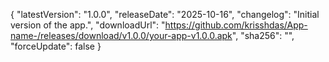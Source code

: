 {
  "latestVersion": "1.0.0",
  "releaseDate": "2025-10-16",
  "changelog": "Initial version of the app.",
  "downloadUrl": "https://github.com/krisshdas/App-name-/releases/download/v1.0.0/your-app-v1.0.0.apk",
  "sha256": "",
  "forceUpdate": false
}
